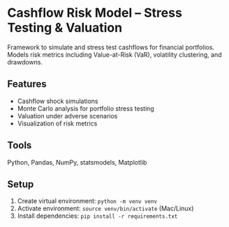 # Cashflow Risk Model – Stress Testing & Valuation

Framework to simulate and stress test cashflows for financial portfolios.  
Models risk metrics including Value-at-Risk (VaR), volatility clustering, and drawdowns.

## Features
- Cashflow shock simulations
- Monte Carlo analysis for portfolio stress testing
- Valuation under adverse scenarios
- Visualization of risk metrics

## Tools
Python, Pandas, NumPy, statsmodels, Matplotlib

## Setup
1. Create virtual environment: `python -m venv venv`  
2. Activate environment: `source venv/bin/activate` (Mac/Linux)  
3. Install dependencies: `pip install -r requirements.txt`


